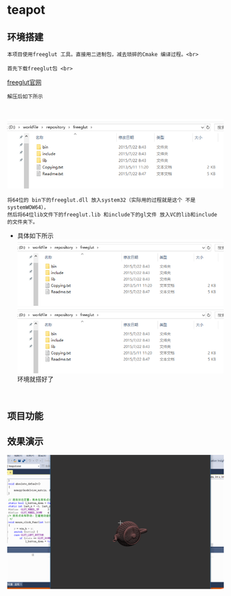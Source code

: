 # teapot

## 环境搭建
    本项目使用freeglut 工具。直接用二进制包，减去琐碎的Cmake 编译过程。<br>
  
    首先下载freeglut包 <br>
 
[freeglut官网](http://www.transmissionzero.co.uk/software/freeglut-devel/)<br>

    解压后如下所示
 <br>
  
![freeglut](https://github.com/AlphaShun/graphics2018/blob/master/21851461%E9%82%93%E5%85%8B%E9%A1%BA/teapot/images/freeglut.png)

    将64位的 bin下的freeglut.dll 放入system32（实际用的过程就是这个 不是systemWOW64），
    然后将64位lib文件下的freeglut.lib 和include下的gl文件 放入VC的lib和include 的文件夹下。
   * 具体如下所示 <br>
![freeglut](https://github.com/AlphaShun/graphics2018/blob/master/21851461%E9%82%93%E5%85%8B%E9%A1%BA/teapot/images/freeglut.png)
![freeglut](https://github.com/AlphaShun/graphics2018/blob/master/21851461%E9%82%93%E5%85%8B%E9%A1%BA/teapot/images/freeglut.png)
    环境就搭好了
<br>

## 项目功能

## 效果演示
![效果](https://github.com/AlphaShun/graphics2018/blob/master/21851461%E9%82%93%E5%85%8B%E9%A1%BA/teapot/images/ll.gif)
